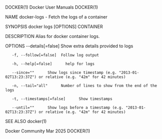 DOCKER(1)							      Docker User Manuals							     DOCKER(1)

NAME
       docker-logs - Fetch the logs of a container

SYNOPSIS
       docker logs [OPTIONS] CONTAINER

DESCRIPTION
       Alias for docker container logs.

OPTIONS
       --details[=false]      Show extra details provided to logs

       -f, --follow[=false]	 Follow log output

       -h, --help[=false]      help for logs

       --since=""      Show logs since timestamp (e.g. "2013-01-02T13:23:37Z") or relative (e.g. "42m" for 42 minutes)

       -n, --tail="all"	     Number of lines to show from the end of the logs

       -t, --timestamps[=false]	     Show timestamps

       --until=""      Show logs before a timestamp (e.g. "2013-01-02T13:23:37Z") or relative (e.g. "42m" for 42 minutes)

SEE ALSO
       docker(1)

Docker Community							   Mar 2025								     DOCKER(1)
